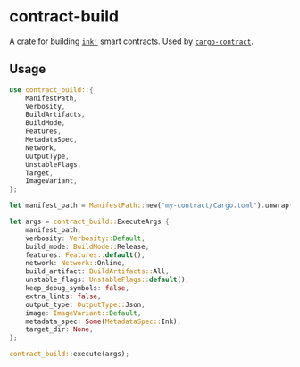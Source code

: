 # contract-build

A crate for building [`ink!`](https://github.com/use-ink/ink) smart contracts. Used by
[`cargo-contract`](https://github.com/use-ink/cargo-contract).

## Usage

```rust
use contract_build::{
    ManifestPath,
    Verbosity,
    BuildArtifacts,
    BuildMode,
    Features,
    MetadataSpec,
    Network,
    OutputType,
    UnstableFlags,
    Target,
    ImageVariant,
};

let manifest_path = ManifestPath::new("my-contract/Cargo.toml").unwrap();

let args = contract_build::ExecuteArgs {
    manifest_path,
    verbosity: Verbosity::Default,
    build_mode: BuildMode::Release,
    features: Features::default(),
    network: Network::Online,
    build_artifact: BuildArtifacts::All,
    unstable_flags: UnstableFlags::default(),
    keep_debug_symbols: false,
    extra_lints: false,
    output_type: OutputType::Json,
    image: ImageVariant::Default,
    metadata_spec: Some(MetadataSpec::Ink),
    target_dir: None,
};

contract_build::execute(args);
```
